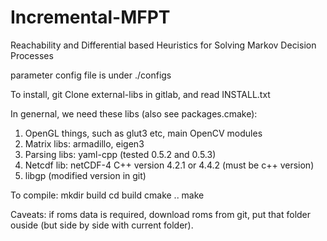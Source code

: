 # Incremental-MFPT
Reachability and Differential based Heuristics for Solving Markov Decision Processes

parameter config file is under ./configs

To install, git Clone external-libs in gitlab, and read INSTALL.txt

In genernal, we need these libs (also see packages.cmake):

1. OpenGL things, such as glut3 etc, main OpenCV modules
2. Matrix libs: armadillo, eigen3
3. Parsing libs: yaml-cpp (tested 0.5.2 and 0.5.3)
4. Netcdf lib: netCDF-4 C++ version 4.2.1 or 4.4.2 (must be c++ version)
5. libgp (modified version in git)

To compile:
  mkdir build
  cd build
  cmake ..
  make

Caveats:
  if roms data is required, download roms from git, put that folder ouside (but side by side with current folder).

